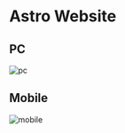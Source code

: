 # Astro Website

## PC

![pc](https://user-images.githubusercontent.com/39112954/194545499-b66e53c6-db23-47fa-ae0f-c38c2d389c75.png)

## Mobile

![mobile](https://user-images.githubusercontent.com/39112954/194545506-4dd16d1c-3325-4e97-8c48-85c15265d375.png)
